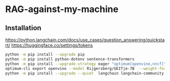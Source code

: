 # RAG-against-my-machine

## Installation

<https://python.langchain.com/docs/use_cases/question_answering/quickstart/>
<https://huggingface.co/settings/tokens>

```bash
python -m pip install --upgrade pip
python -m pip install python-dotenv sentence-transformers
python -m pip install --upgrade-strategy eager "optimum[openvino,nncf]"
optimum-cli export openvino --model Rijgersberg/GEITje-7B  --weight-format int4 ./ov_model_dir
python -m pip install --upgrade --quiet  langchain langchain-community langchainhub langchain-openai langchain-chroma bs4
```
